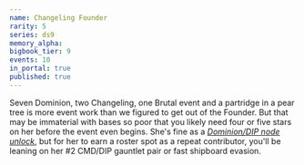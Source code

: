 ```yaml
---
name: Changeling Founder
rarity: 5
series: ds9
memory_alpha:
bigbook_tier: 9
events: 10
in_portal: true
published: true
---
```


Seven Dominion, two Changeling, one Brutal event and a partridge in a pear tree is more event work than we figured to get out of the Founder. But that may be immaterial with bases so poor that you likely need four or five stars on her before the event even begins. She's fine as a [_Dominion/DIP node unlock_](https://stt.wiki/wiki/Feed_A_Fever), but for her to earn a roster spot as a repeat contributor, you'll be leaning on her #2 CMD/DIP gauntlet pair or fast shipboard evasion.
